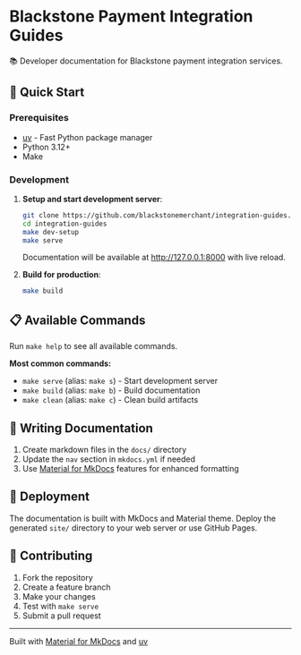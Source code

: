 # Blackstone Payment Integration Guides

📚 Developer documentation for Blackstone payment integration services.

## 🚀 Quick Start

### Prerequisites

- [uv](https://github.com/astral-sh/uv) - Fast Python package manager
- Python 3.12+
- Make

### Development

1. **Setup and start development server**:

   ```bash
   git clone https://github.com/blackstonemerchant/integration-guides.git
   cd integration-guides
   make dev-setup
   make serve
   ```

   Documentation will be available at <http://127.0.0.1:8000> with live reload.

2. **Build for production**:

   ```bash
   make build
   ```

## 📋 Available Commands

Run `make help` to see all available commands.

**Most common commands:**

- `make serve` (alias: `make s`) - Start development server
- `make build` (alias: `make b`) - Build documentation
- `make clean` (alias: `make c`) - Clean build artifacts

## 📖 Writing Documentation

1. Create markdown files in the `docs/` directory
2. Update the `nav` section in `mkdocs.yml` if needed
3. Use [Material for MkDocs](https://squidfunk.github.io/mkdocs-material/) features for enhanced formatting

## 🚀 Deployment

The documentation is built with MkDocs and Material theme. Deploy the generated `site/` directory to your web server or use GitHub Pages.

## 🤝 Contributing

1. Fork the repository
2. Create a feature branch
3. Make your changes
4. Test with `make serve`
5. Submit a pull request

---

Built with [Material for MkDocs](https://squidfunk.github.io/mkdocs-material/) and [uv](https://github.com/astral-sh/uv)
